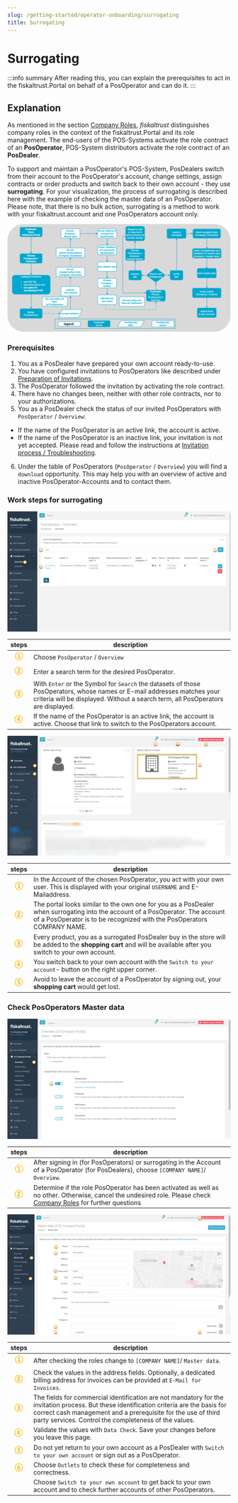 ```yaml
---
slug: /getting-started/operator-onboarding/surrogating
title: Surrogating
---
```

# Surrogating

:::info summary
After reading this, you can explain the prerequisites to act in the fiskaltrust.Portal on behalf of a PosOperator and can do it.
:::

## Explanation

As mentioned in the section [Company Roles](../company-roles.md), _fiskaltrust_ distinguishes company roles in the context of the fiskaltrust.Portal and its role management. The end-users of the POS-Systems activate the role contract of an **PosOperator**, POS-System distributors activate the role contract of an **PosDealer**.

To support and maintain a PosOperator's POS-System, PosDealers switch from their account to the PosOperator's account, change settings, assign contracts or order products and switch back to their own account - they use **surrogating**.
For your visualization, the process of surrogating is described here with the example of checking the master data of an PosOperator. Please note, that there is no bulk action, surrogating is a method to work with your fiskaltrust.account and one PosOperators account only.

![overview surrogating accounts](images/1-overview-surrogating-accounts-relaunch.png "overview surrogating accounts")

### Prerequisites

1. You as a PosDealer have prepared your own account ready-to-use.
2. You have configured invitations to PosOperators like described under [Preparation of Invitations](invitation-process.md/#preparation-of-invitations).
3. The PosOperator followed the invitation by activating the role contract.
4. There have no changes been, neither with other role contracts, nor to your authorizations.
5. You as a PosDealer check the status of our invited PosOperators with `PosOperator` / `Overview`:

* If the name of the PosOperator is an active link, the account is active.
* If the name of the PosOperator is an inactive link, your invitation is not yet accepted. Please read and follow the instructions at [Invitation process / Troubleshooting](invitation-process.md#troubleshooting).

6. Under the table of PosOperators (`PosOperator` / `Overview`) you will find a `download` opportunity. This may help you with an overview of active and inactive PosOperator-Accounts and to contact them.  

### Work steps for surrogating

![surrogating accounts](images/2-surrogating-accounts.png "surrogating accounts")

| steps | description                                                                                                                |
|:----------------------:|-------------------------------------------------------------------------------------------------------------------------------------|
|![Number 1](images/Numbers/circle-1o.png) |Choose `PosOperator` / `Overview`  |
|![Number 2](images/Numbers/circle-2o.png) |Enter a search term for the desired PosOperator.  |
|![Number 3](images/Numbers/circle-3o.png) |With `Enter` or the Symbol for `Search` the datasets of those PosOperators, whose names or E-mail addresses matches your criteria will be displayed. Without a search term, all PosOperators are displayed.  |
|![Number 4](images/Numbers/circle-4o.png) |If the name of the PosOperator is an active link, the account is active. Choose that link to switch to the PosOperators account.  |

![surrogating accounts](images/3-surrogating-accounts.png "surrogating accounts")

| steps | description                                                                                                                |
|:----------------------:|-------------------------------------------------------------------------------------------------------------------------------------|
|![Number 1](images/Numbers/circle-1o.png) |In the Account of the chosen PosOperator, you act with your own user. This is displayed with your original `USERNAME` and E-Mailaddress.  |
|![Number 2](images/Numbers/circle-2o.png) |The portal looks similar to the own one for you as a PosDealer when surrogating into the account of a PosOperator. The account of a PosOperator is to be recognized with the PosOperators COMPANY NAME. |
|![Number 3](images/Numbers/circle-3o.png) |Every product, you as a surrogated PosDealer buy in the store will be added to the **shopping cart** and will be available after you switch to your own account.   |
|![Number 4](images/Numbers/circle-4o.png) |You switch back to your own account with the `Switch to your account`- button on the right upper corner.   |
|![Number 5](images/Numbers/circle-5o.png) |Avoid to leave the account of a PosOperator by signing out, your **shopping cart** would get lost.   |

### Check PosOperators Master data

![surrogating accounts](images/5-surrogating-accounts.png "surrogating accounts")

| steps | description                                                                                                                |
|:----------------------:|-------------------------------------------------------------------------------------------------------------------------------------|
|![Number 1](images/Numbers/circle-1o.png) |After signing in (for PosOperators) or surrogating in the Account of a PosOperator (for PosDealers), choose `[COMPANY NAME]`/ `Overview`.  |
|![Number 2](images/Numbers/circle-2o.png) |Determine if the role PosOperator has been activated as well as no other. Otherwise, cancel the undesired role. Please check [Company Roles](../Company%20Roles) for further questions |

![surrogating accounts](images/6-surrogating-accounts.png "surrogating accounts")

| steps | description                                                                                                                |
|:----------------------:|-------------------------------------------------------------------------------------------------------------------------------------|
|![Number 1](images/Numbers/circle-1o.png) |After checking the roles change to `[COMPANY NAME]`/ `Master data`.  |
|![Number 2](images/Numbers/circle-2o.png) |Check the values in the address fields. Optionally, a dedicated billing address for invoices can be provided at `E-Mail for Invoices`. |
|![Number 3](images/Numbers/circle-3o.png) |The fields for commercial identification are not mandatory for the invitation process. But these identification criteria are the basis for correct cash management and a prerequisite for the use of third party services. Control the completeness of the values.|
|![Number 4](images/Numbers/circle-4o.png) |Validate the values with `Data Check`. Save your changes before you leave this page.  |
|![Number 5](images/Numbers/circle-5o.png) |Do not yet return to your own account as a PosDealer with `Switch to your own account` or sign out as a PosOperator. |
|![Number 6](images/Numbers/circle-6o.png) |Choose `Outlets` to check these for completeness and correctness. |
|  |Choose `Switch to your own account` to get back to your own account and to check further accounts of other PosOperators. |
